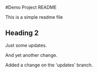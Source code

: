 #Demo Project README

This is a simple readme file

## Heading 2

Just some updates.

And yet another change.

Added a change on the 'updates' branch.
